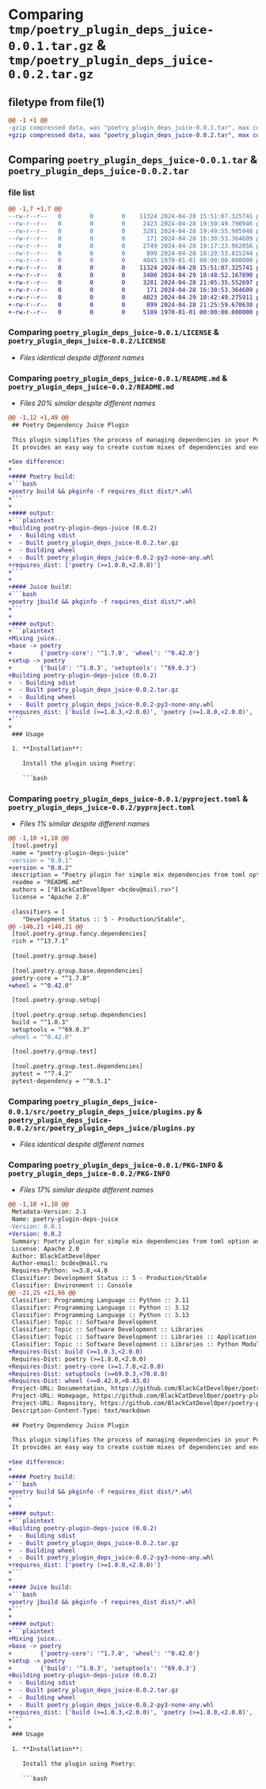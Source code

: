 # Comparing `tmp/poetry_plugin_deps_juice-0.0.1.tar.gz` & `tmp/poetry_plugin_deps_juice-0.0.2.tar.gz`

## filetype from file(1)

```diff
@@ -1 +1 @@
-gzip compressed data, was "poetry_plugin_deps_juice-0.0.1.tar", max compression
+gzip compressed data, was "poetry_plugin_deps_juice-0.0.2.tar", max compression
```

## Comparing `poetry_plugin_deps_juice-0.0.1.tar` & `poetry_plugin_deps_juice-0.0.2.tar`

### file list

```diff
@@ -1,7 +1,7 @@
--rw-r--r--   0        0        0    11324 2024-04-28 15:51:07.325741 poetry_plugin_deps_juice-0.0.1/LICENSE
--rw-r--r--   0        0        0     2423 2024-04-28 19:50:49.790946 poetry_plugin_deps_juice-0.0.1/README.md
--rw-r--r--   0        0        0     3281 2024-04-28 19:49:55.985948 poetry_plugin_deps_juice-0.0.1/pyproject.toml
--rw-r--r--   0        0        0      171 2024-04-28 16:30:53.364609 poetry_plugin_deps_juice-0.0.1/src/poetry_plugin_deps_juice/__init__.py
--rw-r--r--   0        0        0     2749 2024-04-28 19:17:23.962056 poetry_plugin_deps_juice-0.0.1/src/poetry_plugin_deps_juice/command.py
--rw-r--r--   0        0        0      899 2024-04-28 18:20:53.815244 poetry_plugin_deps_juice-0.0.1/src/poetry_plugin_deps_juice/plugins.py
--rw-r--r--   0        0        0     4045 1970-01-01 00:00:00.000000 poetry_plugin_deps_juice-0.0.1/PKG-INFO
+-rw-r--r--   0        0        0    11324 2024-04-28 15:51:07.325741 poetry_plugin_deps_juice-0.0.2/LICENSE
+-rw-r--r--   0        0        0     3400 2024-04-29 10:48:52.167890 poetry_plugin_deps_juice-0.0.2/README.md
+-rw-r--r--   0        0        0     3281 2024-04-28 21:05:35.552697 poetry_plugin_deps_juice-0.0.2/pyproject.toml
+-rw-r--r--   0        0        0      171 2024-04-28 16:30:53.364609 poetry_plugin_deps_juice-0.0.2/src/poetry_plugin_deps_juice/__init__.py
+-rw-r--r--   0        0        0     4023 2024-04-29 10:42:49.275911 poetry_plugin_deps_juice-0.0.2/src/poetry_plugin_deps_juice/command.py
+-rw-r--r--   0        0        0      899 2024-04-28 21:25:59.670630 poetry_plugin_deps_juice-0.0.2/src/poetry_plugin_deps_juice/plugins.py
+-rw-r--r--   0        0        0     5189 1970-01-01 00:00:00.000000 poetry_plugin_deps_juice-0.0.2/PKG-INFO
```

### Comparing `poetry_plugin_deps_juice-0.0.1/LICENSE` & `poetry_plugin_deps_juice-0.0.2/LICENSE`

 * *Files identical despite different names*

### Comparing `poetry_plugin_deps_juice-0.0.1/README.md` & `poetry_plugin_deps_juice-0.0.2/README.md`

 * *Files 20% similar despite different names*

```diff
@@ -1,12 +1,49 @@
 ## Poetry Dependency Juice Plugin
 
 This plugin simplifies the process of managing dependencies in your Poetry projects by allowing you to mix dependencies from specified groups and wrap the `poetry build` command into `poetry jbuild`.
 It provides an easy way to create custom mixes of dependencies and execute the build command with those mixes.
 
+See difference:
+
+#### Poetry build:
+```bash
+poetry build && pkginfo -f requires_dist dist/*.whl
+```
+
+#### output:
+```plaintext
+Building poetry-plugin-deps-juice (0.0.2)
+  - Building sdist
+  - Built poetry_plugin_deps_juice-0.0.2.tar.gz
+  - Building wheel
+  - Built poetry_plugin_deps_juice-0.0.2-py3-none-any.whl
+requires_dist: ['poetry (>=1.8.0,<2.0.0)']
+```
+
+#### Juice build:
+```bash
+poetry jbuild && pkginfo -f requires_dist dist/*.whl
+```
+
+#### output:
+```plaintext
+Mixing juice..
+base -> poetry
+        {'poetry-core': '^1.7.0', 'wheel': '^0.42.0'}
+setup -> poetry
+        {'build': '^1.0.3', 'setuptools': '^69.0.3'}
+Building poetry-plugin-deps-juice (0.0.2)
+  - Building sdist
+  - Built poetry_plugin_deps_juice-0.0.2.tar.gz
+  - Building wheel
+  - Built poetry_plugin_deps_juice-0.0.2-py3-none-any.whl
+requires_dist: ['build (>=1.0.3,<2.0.0)', 'poetry (>=1.8.0,<2.0.0)', 'poetry-core (>=1.7.0,<2.0.0)', 'setuptools (>=69.0.3,<70.0.0)', 'wheel (>=0.42.0,<0.43.0)']
+```
+
 ### Usage
 
 1. **Installation**:
 
    Install the plugin using Poetry:
 
    ```bash
```

### Comparing `poetry_plugin_deps_juice-0.0.1/pyproject.toml` & `poetry_plugin_deps_juice-0.0.2/pyproject.toml`

 * *Files 1% similar despite different names*

```diff
@@ -1,10 +1,10 @@
 [tool.poetry]
 name = "poetry-plugin-deps-juice"
-version = "0.0.1"
+version = "0.0.2"
 description = "Poetry plugin for simple mix dependencies from toml option and wrap poetry 'build' command."
 readme = "README.md"
 authors = ["BlackCatDevel0per <bcdev@mail.ru>"]
 license = "Apache 2.0"
 
 classifiers = [
 	"Development Status :: 5 - Production/Stable",
@@ -146,21 +146,21 @@
 [tool.poetry.group.fancy.dependencies]
 rich = "^13.7.1"
 
 [tool.poetry.group.base]
 
 [tool.poetry.group.base.dependencies]
 poetry-core = "^1.7.0"
+wheel = "^0.42.0"
 
 [tool.poetry.group.setup]
 
 [tool.poetry.group.setup.dependencies]
 build = "^1.0.3"
 setuptools = "^69.0.3"
-wheel = "^0.42.0"
 
 [tool.poetry.group.test]
 
 [tool.poetry.group.test.dependencies]
 pytest = "^7.4.2"
 pytest-dependency = "^0.5.1"
```

### Comparing `poetry_plugin_deps_juice-0.0.1/src/poetry_plugin_deps_juice/plugins.py` & `poetry_plugin_deps_juice-0.0.2/src/poetry_plugin_deps_juice/plugins.py`

 * *Files identical despite different names*

### Comparing `poetry_plugin_deps_juice-0.0.1/PKG-INFO` & `poetry_plugin_deps_juice-0.0.2/PKG-INFO`

 * *Files 17% similar despite different names*

```diff
@@ -1,10 +1,10 @@
 Metadata-Version: 2.1
 Name: poetry-plugin-deps-juice
-Version: 0.0.1
+Version: 0.0.2
 Summary: Poetry plugin for simple mix dependencies from toml option and wrap poetry 'build' command.
 License: Apache 2.0
 Author: BlackCatDevel0per
 Author-email: bcdev@mail.ru
 Requires-Python: >=3.8,<4.0
 Classifier: Development Status :: 5 - Production/Stable
 Classifier: Environment :: Console
@@ -21,25 +21,66 @@
 Classifier: Programming Language :: Python :: 3.11
 Classifier: Programming Language :: Python :: 3.12
 Classifier: Programming Language :: Python :: 3.13
 Classifier: Topic :: Software Development
 Classifier: Topic :: Software Development :: Libraries
 Classifier: Topic :: Software Development :: Libraries :: Application Frameworks
 Classifier: Topic :: Software Development :: Libraries :: Python Modules
+Requires-Dist: build (>=1.0.3,<2.0.0)
 Requires-Dist: poetry (>=1.8.0,<2.0.0)
+Requires-Dist: poetry-core (>=1.7.0,<2.0.0)
+Requires-Dist: setuptools (>=69.0.3,<70.0.0)
+Requires-Dist: wheel (>=0.42.0,<0.43.0)
 Project-URL: Documentation, https://github.com/BlackCatDevel0per/poetry-plugin-deps-juice
 Project-URL: Homepage, https://github.com/BlackCatDevel0per/poetry-plugin-deps-juice
 Project-URL: Repository, https://github.com/BlackCatDevel0per/poetry-plugin-deps-juice
 Description-Content-Type: text/markdown
 
 ## Poetry Dependency Juice Plugin
 
 This plugin simplifies the process of managing dependencies in your Poetry projects by allowing you to mix dependencies from specified groups and wrap the `poetry build` command into `poetry jbuild`.
 It provides an easy way to create custom mixes of dependencies and execute the build command with those mixes.
 
+See difference:
+
+#### Poetry build:
+```bash
+poetry build && pkginfo -f requires_dist dist/*.whl
+```
+
+#### output:
+```plaintext
+Building poetry-plugin-deps-juice (0.0.2)
+  - Building sdist
+  - Built poetry_plugin_deps_juice-0.0.2.tar.gz
+  - Building wheel
+  - Built poetry_plugin_deps_juice-0.0.2-py3-none-any.whl
+requires_dist: ['poetry (>=1.8.0,<2.0.0)']
+```
+
+#### Juice build:
+```bash
+poetry jbuild && pkginfo -f requires_dist dist/*.whl
+```
+
+#### output:
+```plaintext
+Mixing juice..
+base -> poetry
+        {'poetry-core': '^1.7.0', 'wheel': '^0.42.0'}
+setup -> poetry
+        {'build': '^1.0.3', 'setuptools': '^69.0.3'}
+Building poetry-plugin-deps-juice (0.0.2)
+  - Building sdist
+  - Built poetry_plugin_deps_juice-0.0.2.tar.gz
+  - Building wheel
+  - Built poetry_plugin_deps_juice-0.0.2-py3-none-any.whl
+requires_dist: ['build (>=1.0.3,<2.0.0)', 'poetry (>=1.8.0,<2.0.0)', 'poetry-core (>=1.7.0,<2.0.0)', 'setuptools (>=69.0.3,<70.0.0)', 'wheel (>=0.42.0,<0.43.0)']
+```
+
 ### Usage
 
 1. **Installation**:
 
    Install the plugin using Poetry:
 
    ```bash
```


